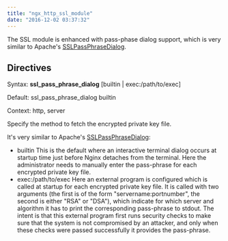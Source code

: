 ```yaml
---
title: "ngx_http_ssl_module"
date: "2016-12-02 03:37:32"
---
```



The SSL module is enhanced with pass-phase dialog support, which is very similar to Apache's [SSLPassPhraseDialog](http://httpd.apache.org/docs/2.0/mod/mod_ssl.html#sslpassphrasedialog).

## Directives

Syntax: **ssl_pass_phrase_dialog** [builtin | exec:/path/to/exec]

Default: ssl_pass_phrase_dialog builtin

Context: http, server


Specify the method to fetch the encrypted private key file.

It's very similar to Apache's [SSLPassPhraseDialog](http://httpd.apache.org/docs/2.0/mod/mod_ssl.html#sslpassphrasedialog):

*   builtin
This is the default where an interactive terminal dialog occurs at startup time just before Nginx detaches from the terminal. Here the administrator needs to manually enter the pass-phrase for each encrypted private key file.
*   exec:/path/to/exec
Here an external program is configured which is called at startup for each encrypted private key file.
It is called with two arguments (the first is of the form "servername:portnumber", the second is either "RSA" or "DSA"), which indicate for which server and algorithm it has to print the corresponding pass-phrase to stdout. The intent is that this external program first runs security checks to make sure that the system is not compromised by an attacker, and only when these checks were passed successfully it provides the pass-phrase.
